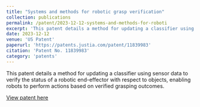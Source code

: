 ```yaml
---
title: "Systems and methods for robotic grasp verification"
collection: publications
permalink: /patent/2023-12-12-systems-and-methods-for-roboti
excerpt: 'This patent details a method for updating a classifier using sensor data to verify the status of a robotic end-effector with respect to objects, enabling robots to perform actions based on verified grasping outcomes.'
date: 2023-12-12
venue: 'US Patent'
paperurl: 'https://patents.justia.com/patent/11839983'
citation: 'Patent No. 11839983'
category: 'patents'
---
```

This patent details a method for updating a classifier using sensor data to verify the status of a robotic end-effector with respect to objects, enabling robots to perform actions based on verified grasping outcomes.

[View patent here](https://patents.justia.com/patent/11839983)
